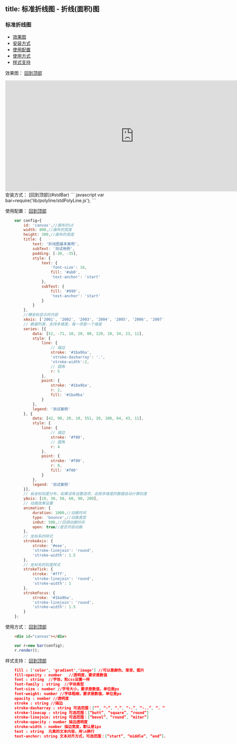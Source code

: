 title: 标准折线图 - 折线(面积)图
---

### 标准折线图<a name=stdBar></a>
- [效果图](#effect)
- [安装方式](#install)
- [使用配置](#config)
- [使用方式](#use)
- [样式支持](#style)

效果图：<a name="effect"></a> [回到顶部](#stdBar)
<iframe src="http://fex.dev.quhuhu.com/guohui.yin/v-figure/html/polyline.html" frameborder="0" width="810" height="350"></iframe>
安装方式：<a name="install"></a> [回到顶部](#stdBar)
``` javascript
    var bar=require('lib/polyline/stdPolyLine.js');
```

使用配置：<a name="config"></a> [回到顶部](#stdBar)
``` javascript
    var config={
        id: 'canvas',//画布的id
        width: 800,//画布的宽度
        height: 300,//画布的高度
        title: {
            text: '折线图基本案例',
            subText: '测试用例',
            padding: [-30, -35],
            style: {
                text: {
                    'font-size': 16,
                    fill: '#ab0',
                    'text-anchor': 'start'
                },
                subText: {
                    fill: '#999',
                    'text-anchor': 'start'
                }
            }
        },
        //横坐标显示的内容
        xAxis: ['2001', '2002', '2003', '2004', '2005', '2006', '2007', '2008', '2009', '2010'],
        // 数据列表，支持多维度，每一项是一个维度
        series: [{
            data: [52, -71, 10, 20, 80, 120, 10, 34, 23, 11],
            style: {
                line: {
                    // 描边
                    stroke: '#1ba9ba',
                    'stroke-dasharray': '.',
                    'stroke-width':2,
                    // 圆角
                    r: 5
                },
                point: {
                    stroke: '#1ba9ba',
                    r: 2,
                    fill: '#1ba9ba'
                }
            },
            legend: '测试案例'
        }, {
            data: [42, 90, 20, 10, 551, 20, 100, 64, 43, 11],
            style: {
                line: {
                    // 描边
                    stroke: '#f00',
                    // 圆角
                    r: 4
                },
                point: {
                    stroke: '#f00',
                    r: 0,
                    fill: '#f00'
                }
            },
            legend: '测试案例'
        }],
        // 纵坐标刻度分布，如果没有设置选项，会按多维度的数据自动计算刻度
        yAxis: [10, 30, 50, 60, 90, 200],
        // 动画效果设置
        animation: {
            duration: 1000,//动画时间
            type: 'bounce',//动画类型
            inOut: 500,//回调动画时间
            open: true//是否开启动画
        },
        // 坐标系的样式
        strokeAxis: {
            stroke: '#eee',
            'stroke-linejoin': 'round',
            'stroke-width': 1.5
        },
        // 坐标系的刻度样式
        strokeTick: {
            stroke: '#fff',
            'stroke-linejoin': 'round',
            'stroke-width': 1
        },
        strokeFocus: {
            stroke: '#1ba9ba',
            'stroke-linejoin': 'round',
            'stroke-width': 1.5
        }
    };
```

使用方式：<a name="use"></a> [回到顶部](#stdBar)
``` html
    <div id="canvas"></div>
```

``` javascript
    var r=new bar(config);
    r.render();
```

样式支持：<a name="style"></a> [回到顶部](#stdBar)
``` json
    fill : ['color', 'gradient','image'] //可以是颜色、渐变、图片
    fill-opacity : number   //透明度，要求是数值
    font : string  //字体，和css设置一样
    font-family : string  //字体类型
    font-size : number //字号大小，要求是数值，单位是px
    font-weight: number //字体粗细，要求是数值，单位是px
    opacity : number //透明度
    stroke : string //描边
    stroke-dasharray : string 可选范围：[“”, “-”, “.”, “-.”, “-..”, “. ”, “- ”, “--”, “- .”, “--.”, “--..”]
    stroke-linecap : string 可选范围：[“butt”, “square”, “round”]
    stroke-linejoin: string 可选范围：[“bevel”, “round”, “miter”]
    stroke-opacity : number 描边透明度
    stroke-width : number 描边宽度，默认是1px
    text : string  元素的文本内容，用\n换行
    text-anchor: string 文本对齐方式，可选范围：[“start”, “middle”, “end”]，默认是 middle
```
